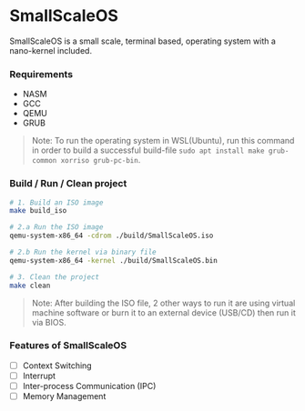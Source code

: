 # SmallScaleOS
SmallScaleOS is a small scale, terminal based, operating system with a nano-kernel included.

### Requirements
* NASM
* GCC
* QEMU
* GRUB

> Note: To run the operating system in WSL(Ubuntu), run this command in order to build a successful build-file `sudo apt install make grub-common xorriso grub-pc-bin`.

### Build / Run / Clean project
```bash
# 1. Build an ISO image
make build_iso

# 2.a Run the ISO image
qemu-system-x86_64 -cdrom ./build/SmallScaleOS.iso

# 2.b Run the kernel via binary file
qemu-system-x86_64 -kernel ./build/SmallScaleOS.bin

# 3. Clean the project
make clean
```

> Note: After building the ISO file, 2 other ways to run it are using virtual machine software or burn it to an external device (USB/CD) then run it via BIOS.

### Features of SmallScaleOS
- [ ] Context Switching
- [ ] Interrupt
- [ ] Inter-process Communication (IPC)
- [ ] Memory Management